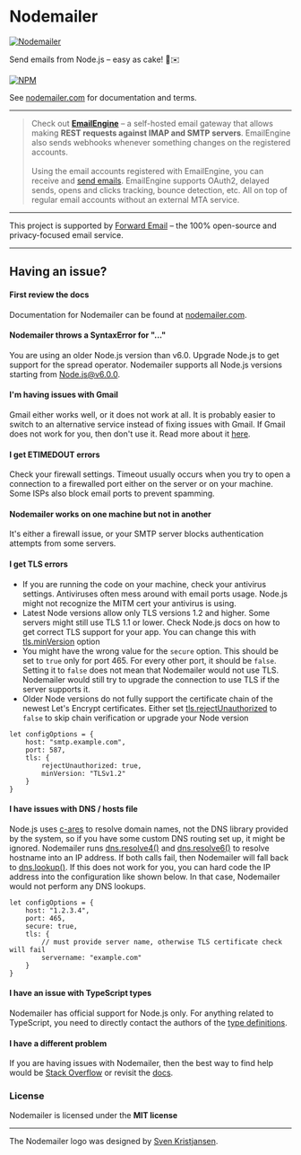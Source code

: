 # Nodemailer

[![Nodemailer](https://raw.githubusercontent.com/nodemailer/nodemailer/master/assets/nm_logo_200x136.png)](https://nodemailer.com/about/)

Send emails from Node.js – easy as cake! 🍰✉️

[![NPM](https://nodei.co/npm/nodemailer.png?downloads=true&downloadRank=true&stars=true)](https://nodemailer.com/about/)

See [nodemailer.com](https://nodemailer.com/) for documentation and terms.

---

> Check out **[EmailEngine](https://emailengine.app/?utm_source=github-nodemailer&utm_campaign=nodemailer&utm_medium=readme-link)** – a self-hosted email gateway that allows making **REST requests against IMAP and SMTP servers**. EmailEngine also sends webhooks whenever something changes on the registered accounts.\
> \
> Using the email accounts registered with EmailEngine, you can receive and [send emails](https://emailengine.app/sending-emails?utm_source=github-nodemailer&utm_campaign=nodemailer&utm_medium=readme-link). EmailEngine supports OAuth2, delayed sends, opens and clicks tracking, bounce detection, etc. All on top of regular email accounts without an external MTA service.

---

This project is supported by [Forward Email](https://forwardemail.net) – the 100% open-source and privacy-focused email service.

---

## Having an issue?

#### First review the docs

Documentation for Nodemailer can be found at [nodemailer.com](https://nodemailer.com/about/).

#### Nodemailer throws a SyntaxError for "..."

You are using an older Node.js version than v6.0. Upgrade Node.js to get support for the spread operator. Nodemailer supports all Node.js versions starting from Node.js@v6.0.0.

#### I'm having issues with Gmail

Gmail either works well, or it does not work at all. It is probably easier to switch to an alternative service instead of fixing issues with Gmail. If Gmail does not work for you, then don't use it. Read more about it [here](https://nodemailer.com/usage/using-gmail/).

#### I get ETIMEDOUT errors

Check your firewall settings. Timeout usually occurs when you try to open a connection to a firewalled port either on the server or on your machine. Some ISPs also block email ports to prevent spamming.

#### Nodemailer works on one machine but not in another

It's either a firewall issue, or your SMTP server blocks authentication attempts from some servers.

#### I get TLS errors

-   If you are running the code on your machine, check your antivirus settings. Antiviruses often mess around with email ports usage. Node.js might not recognize the MITM cert your antivirus is using.
-   Latest Node versions allow only TLS versions 1.2 and higher. Some servers might still use TLS 1.1 or lower. Check Node.js docs on how to get correct TLS support for your app. You can change this with [tls.minVersion](https://nodejs.org/dist/latest-v16.x/docs/api/tls.html#tls_tls_createsecurecontext_options) option
-   You might have the wrong value for the `secure` option. This should be set to `true` only for port 465. For every other port, it should be `false`. Setting it to `false` does not mean that Nodemailer would not use TLS. Nodemailer would still try to upgrade the connection to use TLS if the server supports it.
-   Older Node versions do not fully support the certificate chain of the newest Let's Encrypt certificates. Either set [tls.rejectUnauthorized](https://nodejs.org/dist/latest-v16.x/docs/api/tls.html#tlsconnectoptions-callback) to `false` to skip chain verification or upgrade your Node version

```
let configOptions = {
    host: "smtp.example.com",
    port: 587,
    tls: {
        rejectUnauthorized: true,
        minVersion: "TLSv1.2"
    }
}
```

#### I have issues with DNS / hosts file

Node.js uses [c-ares](https://nodejs.org/en/docs/meta/topics/dependencies/#c-ares) to resolve domain names, not the DNS library provided by the system, so if you have some custom DNS routing set up, it might be ignored. Nodemailer runs [dns.resolve4()](https://nodejs.org/dist/latest-v16.x/docs/api/dns.html#dnsresolve4hostname-options-callback) and [dns.resolve6()](https://nodejs.org/dist/latest-v16.x/docs/api/dns.html#dnsresolve6hostname-options-callback) to resolve hostname into an IP address. If both calls fail, then Nodemailer will fall back to [dns.lookup()](https://nodejs.org/dist/latest-v16.x/docs/api/dns.html#dnslookuphostname-options-callback). If this does not work for you, you can hard code the IP address into the configuration like shown below. In that case, Nodemailer would not perform any DNS lookups.

```
let configOptions = {
    host: "1.2.3.4",
    port: 465,
    secure: true,
    tls: {
        // must provide server name, otherwise TLS certificate check will fail
        servername: "example.com"
    }
}
```

#### I have an issue with TypeScript types

Nodemailer has official support for Node.js only. For anything related to TypeScript, you need to directly contact the authors of the [type definitions](https://www.npmjs.com/package/@types/nodemailer).

#### I have a different problem

If you are having issues with Nodemailer, then the best way to find help would be [Stack Overflow](https://stackoverflow.com/search?q=nodemailer) or revisit the [docs](https://nodemailer.com/about/).

### License

Nodemailer is licensed under the **MIT license**

---

The Nodemailer logo was designed by [Sven Kristjansen](https://www.behance.net/kristjansen).
